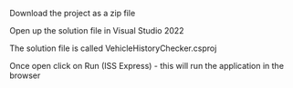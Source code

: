 Download the project as a zip file

Open up the solution file in Visual Studio 2022

The solution file is called VehicleHistoryChecker.csproj

Once open click on Run (ISS Express) - this will run the application in the browser
